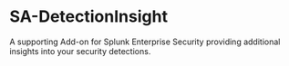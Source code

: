 # SA-DetectionInsight
A supporting Add-on for Splunk Enterprise Security providing additional insights into your security detections.

